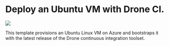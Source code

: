 # Deploy an Ubuntu VM with Drone CI.

<a href="https://portal.azure.com/#create/Microsoft.Template/uri/https%3A%2F%2Fraw.githubusercontent.com%2FAzure%2Fazure-quickstart-templates%2Fmaster%2Fdrone-ubuntu-vm%2Fazuredeploy.json" target="_blank"><img src="http://azuredeploy.net/deploybutton.png"/></a>

This template provisions an Ubuntu Linux VM on Azure and bootstraps it with the latest release of the Drone continuous integration toolset.
